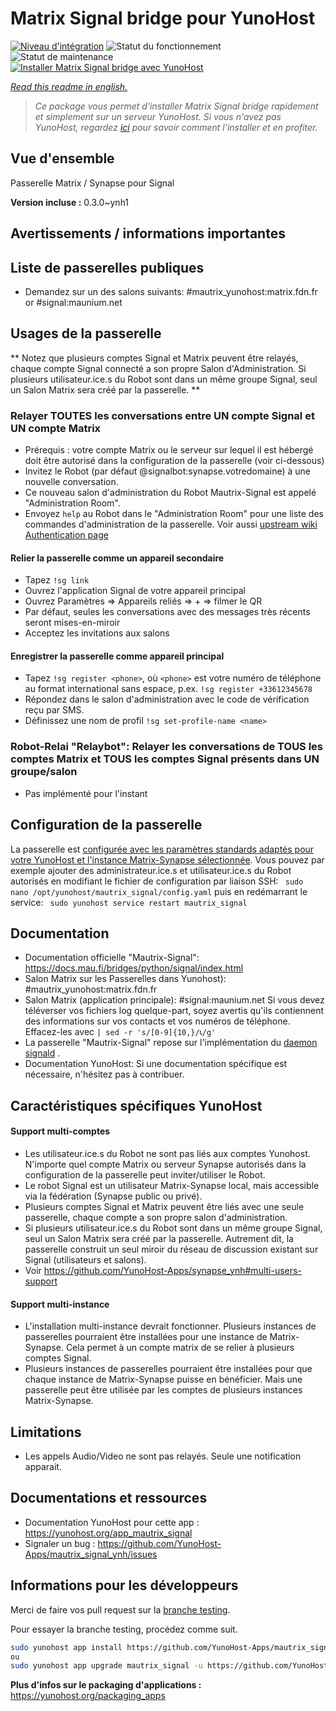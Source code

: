 <!--
N.B.: This README was automatically generated by https://github.com/YunoHost/apps/tree/master/tools/README-generator
It shall NOT be edited by hand.
-->

# Matrix Signal bridge pour YunoHost

[![Niveau d'intégration](https://dash.yunohost.org/integration/mautrix_signal.svg)](https://dash.yunohost.org/appci/app/mautrix_signal) ![Statut du fonctionnement](https://ci-apps.yunohost.org/ci/badges/mautrix_signal.status.svg) ![Statut de maintenance](https://ci-apps.yunohost.org/ci/badges/mautrix_signal.maintain.svg)  
[![Installer Matrix Signal bridge avec YunoHost](https://install-app.yunohost.org/install-with-yunohost.svg)](https://install-app.yunohost.org/?app=mautrix_signal)

*[Read this readme in english.](./README.md)*

> *Ce package vous permet d'installer Matrix Signal bridge rapidement et simplement sur un serveur YunoHost.
Si vous n'avez pas YunoHost, regardez [ici](https://yunohost.org/#/install) pour savoir comment l'installer et en profiter.*

## Vue d'ensemble

Passerelle Matrix / Synapse pour Signal

**Version incluse :** 0.3.0~ynh1

## Avertissements / informations importantes


## Liste de passerelles publiques

* Demandez sur un des salons suivants: #mautrix_yunohost:matrix.fdn.fr or #signal:maunium.net

## Usages de la passerelle
** Notez que plusieurs comptes Signal et Matrix peuvent être relayés, chaque compte Signal connecté a son propre Salon d'Administration. Si plusieurs utilisateur.ice.s du Robot sont dans un même groupe Signal, seul un Salon Matrix sera créé par la passerelle. **

### Relayer TOUTES les conversations entre UN compte Signal et UN compte Matrix
* Prérequis : votre compte Matrix ou le serveur sur lequel il est hébergé doit être autorisé dans la configuration de la passerelle (voir ci-dessous)
* Invitez le Robot (par défaut @signalbot:synapse.votredomaine) à une nouvelle conversation.
* Ce nouveau salon d'administration du Robot Mautrix-Signal est appelé "Administration Room".
* Envoyez ``help`` au Robot dans le "Administration Room" pour une liste des commandes d'administration de la passerelle.
Voir aussi [upstream wiki Authentication page](https://docs.mau.fi/bridges/python/signal/authentication.html)

#### Relier la passerelle comme un appareil secondaire
* Tapez ``!sg link``
* Ouvrez l'application Signal de votre appareil principal
* Ouvrez Paramètres => Appareils reliés => + => filmer le QR
* Par défaut, seules les conversations avec des messages très récents seront mises-en-miroir
* Acceptez les invitations aux salons

#### Enregistrer la passerelle comme appareil principal
* Tapez ``!sg register <phone>``, où ``<phone>`` est votre numéro de téléphone au format international sans espace, p.ex. ``!sg register +33612345678``
* Répondez dans le salon d'administration avec le code de vérification reçu par SMS.
* Définissez une nom de profil ``!sg set-profile-name <name>``

### Robot-Relai "Relaybot": Relayer les conversations de TOUS les comptes Matrix et TOUS les comptes Signal présents dans UN groupe/salon
* Pas implémenté pour l'instant

## Configuration de la passerelle

La passerelle est [configurée avec les paramètres standards adaptés pour votre YunoHost et l'instance Matrix-Synapse sélectionnée](https://github.com/YunoHost-Apps/mautrix_signal_ynh/blob/master/conf/config.yaml). Vous pouvez par exemple ajouter des administrateur.ice.s et utilisateur.ice.s du Robot autorisés en modifiant le fichier de configuration par liaison SSH: 
``` sudo nano /opt/yunohost/mautrix_signal/config.yaml```
puis en redémarrant le service: 
``` sudo yunohost service restart mautrix_signal```

## Documentation

 * Documentation officielle "Mautrix-Signal": https://docs.mau.fi/bridges/python/signal/index.html
 * Salon Matrix sur les Passerelles dans Yunohost): #mautrix_yunohost:matrix.fdn.fr
 * Salon Matrix (application principale): #signal:maunium.net
Si vous devez téléverser vos fichiers log quelque-part, soyez avertis qu'ils contiennent des informations sur vos contacts et vos numéros de téléphone. Effacez-les avec 
``| sed -r 's/[0-9]{10,}/📞/g' ``
 * La passerelle "Mautrix-Signal" repose sur l'implémentation du [daemon signald](https://gitlab.com/signald/signald) . 
 * Documentation YunoHost: Si une documentation spécifique est nécessaire, n'hésitez pas à contribuer.

## Caractéristiques spécifiques YunoHost

#### Support multi-comptes
* Les utilisateur.ice.s du Robot ne sont pas liés aux comptes Yunohost. N'importe quel compte Matrix ou serveur Synapse autorisés dans la configuration de la passerelle peut inviter/utiliser le Robot. 
* Le robot Signal est un utilisateur Matrix-Synapse local, mais accessible via la fédération (Synapse public ou privé).
* Plusieurs comptes Signal et Matrix peuvent être liés avec une seule passerelle, chaque compte a son propre salon d'administration. 
* Si plusieurs utilisateur.ice.s du Robot sont dans un même groupe Signal, seul un Salon Matrix sera créé par la passerelle. Autrement dit, la passerelle construit un seul miroir du réseau de discussion existant sur Signal (utilisateurs et salons).
* Voir https://github.com/YunoHost-Apps/synapse_ynh#multi-users-support

#### Support multi-instance

* L'installation multi-instance devrait fonctionner. Plusieurs instances de passerelles pourraient être installées pour une instance de Matrix-Synapse. Cela permet à un compte matrix de se relier à plusieurs comptes Signal. 
* Plusieurs instances de passerelles pourraient être installées pour que chaque instance de Matrix-Synapse puisse en bénéficier. Mais une passerelle peut être utilisée par les comptes de plusieurs instances Matrix-Synapse.

## Limitations

* Les appels Audio/Video ne sont pas relayés. Seule une notification apparait. 

## Documentations et ressources

* Documentation YunoHost pour cette app : <https://yunohost.org/app_mautrix_signal>
* Signaler un bug : <https://github.com/YunoHost-Apps/mautrix_signal_ynh/issues>

## Informations pour les développeurs

Merci de faire vos pull request sur la [branche testing](https://github.com/YunoHost-Apps/mautrix_signal_ynh/tree/testing).

Pour essayer la branche testing, procédez comme suit.

``` bash
sudo yunohost app install https://github.com/YunoHost-Apps/mautrix_signal_ynh/tree/testing --debug
ou
sudo yunohost app upgrade mautrix_signal -u https://github.com/YunoHost-Apps/mautrix_signal_ynh/tree/testing --debug
```

**Plus d'infos sur le packaging d'applications :** <https://yunohost.org/packaging_apps>
